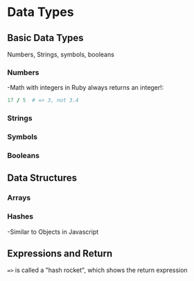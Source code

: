 # Data Types

## Basic Data Types

Numbers, Strings, symbols, booleans

### Numbers

-Math with integers in Ruby always returns an integer!:

```ruby
17 / 5  # => 3, not 3.4
```

### Strings

### Symbols

### Booleans

## Data Structures

### Arrays

### Hashes

-Similar to Objects in Javascript

## Expressions and Return

`=>` is called a "hash rocket", which shows the return expression

